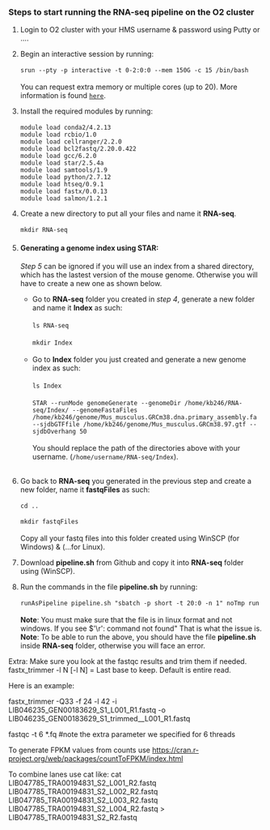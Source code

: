 ### Steps to start running the RNA-seq pipeline on the O2 cluster 
1. Login to O2 cluster with your HMS username & password using Putty or .... 
2. Begin an interactive session by running:<br><br>
	`srun --pty -p interactive -t 0-2:0:0 --mem 150G -c 15 /bin/bash`<br><br>
	You can request extra memory or multiple cores (up to 20). More information is found [`here`](https://wiki.rc.hms.harvard.edu/display/O2/Using+Slurm+Basic).<br>
3. Install the required modules by running:<br><br>
	`module load conda2/4.2.13`<br>
	`module load rcbio/1.0`<br>
	`module load cellranger/2.2.0`<br>
	`module load bcl2fastq/2.20.0.422`<br>
	`module load gcc/6.2.0`<br>
	`module load star/2.5.4a`<br>
	`module load samtools/1.9`<br>
	`module load python/2.7.12`<br>
	`module load htseq/0.9.1`<br>
	`module load fastx/0.0.13`<br>
	`module load salmon/1.2.1`<br>
4. Create a new directory to put all your files and name it **RNA-seq**.<br><br>
	`mkdir RNA-seq`<br>
5. #### Generating a genome index using STAR:<br>
	*Step 5* can be ignored if you will use an index from a shared directory, which has the lastest version of the mouse genome. 		Otherwise you will have to create a new one as shown below.<br> 
     - Go to **RNA-seq** folder you created in *step 4*, generate a new folder and name it **Index** as such:<br><br>
	 `ls RNA-seq`<br><br>
   	 `mkdir Index`<br><br>
     - Go to **Index** folder you just created and generate a new genome index as such:<br><br>
   	 `ls Index`<br><br>
	 `STAR --runMode genomeGenerate --genomeDir /home/kb246/RNA-seq/Index/ --genomeFastaFiles /home/kb246/genome/Mus_musculus.GRCm38.dna.primary_assembly.fa --sjdbGTFfile /home/kb246/genome/Mus_musculus.GRCm38.97.gtf --sjdbOverhang 50`<br><br>
	You should replace the path of the directories above with your username. (`/home/username/RNA-seq/Index`).<br><br>
	
6. Go back to **RNA-seq** you generated in the previous step and create a new folder, name it **fastqFiles** as such:<br><br>
	`cd ..`<br><br>
	`mkdir fastqFiles`<br><br>
	Copy all your fastq files into this folder created using WinSCP (for Windows) & (...for Linux).<br>
7. Download **pipeline.sh** from Github and copy it into **RNA-seq** folder using (WinSCP).<br>
8. Run the commands in the file **pipeline.sh** by running:<br><br>
	`runAsPipeline pipeline.sh "sbatch -p short -t 20:0 -n 1" noTmp run`<br><br>
	**Note**: You must make sure that the file is in linux format and not windows. 
	If you see $'\r': command not found" That is what the issue is.
	**Note**: To be able to run the above, you should have the file **pipeline.sh** inside **RNA-seq** folder, otherwise you will face an error.
	
Extra: Make sure you look at the fastqc results and trim them if needed.  
fastx_trimmer -l N
[-l N]       = Last base to keep. Default is entire read.

Here is an example:

fastx_trimmer -Q33 -f 24 -l 42 -i LIB046235_GEN00183629_S1_L001_R1.fastq -o LIB046235_GEN00183629_S1_trimmed__L001_R1.fastq

fastqc -t 6 *.fq  #note the extra parameter we specified for 6 threads

To generate FPKM values from counts use https://cran.r-project.org/web/packages/countToFPKM/index.html

To combine lanes use cat like:
cat LIB047785_TRA00194831_S2_L001_R2.fastq LIB047785_TRA00194831_S2_L002_R2.fastq LIB047785_TRA00194831_S2_L003_R2.fastq LIB047785_TRA00194831_S2_L004_R2.fastq  > LIB047785_TRA00194831_S2_R2.fastq 

